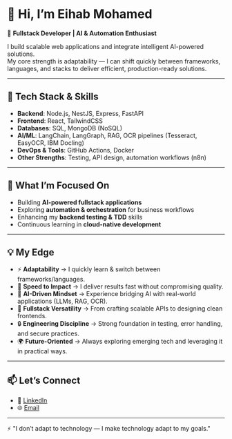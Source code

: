 # 👋 Hi, I’m Eihab Mohamed  

🚀 **Fullstack Developer | AI & Automation Enthusiast**  

I build scalable web applications and integrate intelligent AI-powered solutions.  
My core strength is adaptability — I can shift quickly between frameworks, languages, and stacks to deliver efficient, production-ready solutions.  

---

## 🔧 Tech Stack & Skills  

- **Backend**: Node.js, NestJS, Express, FastAPI  
- **Frontend**: React, TailwindCSS  
- **Databases**: SQL, MongoDB (NoSQL)  
- **AI/ML**: LangChain, LangGraph, RAG, OCR pipelines (Tesseract, EasyOCR, IBM Docling)  
- **DevOps & Tools**: GitHub Actions, Docker  
- **Other Strengths**: Testing, API design, automation workflows (n8n)  

---

## 📌 What I’m Focused On  
- Building **AI-powered fullstack applications**  
- Exploring **automation & orchestration** for business workflows  
- Enhancing my **backend testing & TDD** skills  
- Continuous learning in **cloud-native development**  

---

## 💡 My Edge  
- ⚡ **Adaptability** → I quickly learn & switch between frameworks/languages.  
- 🚀 **Speed to Impact** → I deliver results fast without compromising quality.  
- 🤖 **AI-Driven Mindset** → Experience bridging AI with real-world applications (LLMs, RAG, OCR).  
- 🧩 **Fullstack Versatility** → From crafting scalable APIs to designing clean frontends.  
- 🔒 **Engineering Discipline** → Strong foundation in testing, error handling, and secure practices.  
- 🌍 **Future-Oriented** → Always exploring emerging tech and leveraging it in practical ways.  

---

## 📫 Let’s Connect  
- 💼 [LinkedIn](https://www.linkedin.com/in/eihab-muhammad-69a580242/)  
- 🌐 [Email](mailto:eihabmuhammed56@gmail.com)

---

⚡ "I don’t adapt to technology — I make technology adapt to my goals."  
